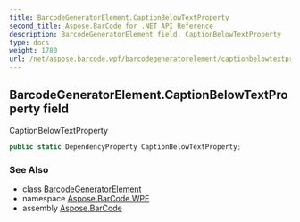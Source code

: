 ```yaml
---
title: BarcodeGeneratorElement.CaptionBelowTextProperty
second_title: Aspose.BarCode for .NET API Reference
description: BarcodeGeneratorElement field. CaptionBelowTextProperty
type: docs
weight: 1780
url: /net/aspose.barcode.wpf/barcodegeneratorelement/captionbelowtextproperty/
---
```

## BarcodeGeneratorElement.CaptionBelowTextProperty field

CaptionBelowTextProperty

```csharp
public static DependencyProperty CaptionBelowTextProperty;
```

### See Also

* class [BarcodeGeneratorElement](../)
* namespace [Aspose.BarCode.WPF](../../barcodegeneratorelement/)
* assembly [Aspose.BarCode](../../../)


